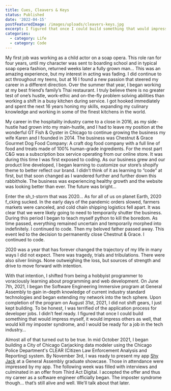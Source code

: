 ```yaml
---
title: Cues, Cleavers & Keys
status: Published
date: '2022-04-15'
postFeaturedImage: /images/uploads/cleavers-keys.jpg
excerpt: I figured that once I could build something that would impress myself, it would impress others as well, that would kill my imposter syndrome, and I would be ready for a job in the tech industry…   
categories:
  - category: Life
  - category: Code
---
```


My first job was working as a child actor on a soap opera. This role ran for four years, until my character was sent to boarding school and in typical soap opera fashion, returned weeks later a fully grown man… This was an amazing experience, but my interest in acting was fading. I did continue to act throughout my teens, but at 16 I found a new passion that steered my career in a different direction. Over the summer that year, I began working at my best friend’s family’s Thai restaurant. I truly believe there is no greater test of one’s hustle, work-ethic and on-the-fly problem solving abilities than working a shift in a busy kitchen during service. I got hooked immediately and spent the next 16 years honing my skills, expanding my culinary knowledge and working in some of the finest kitchens in the world.

My career in the hospitality industry came to a close in 2016, as my side-hustle had grown into my main-hustle, and I had to leave my position at the wonderful GT Fish & Oyster in Chicago to continue growing the business my wife Karen and I founded in 2014. The business was Chestnut & Grace Gourmet Dog Food Company: A craft dog food company with a full line of food and treats made of 100% human-grade ingredients. For the most part C&G was a subscription box service operating from our online store. It was during this time I was first exposed to coding. As our business grew and our product line developed, I began learning to customize our store’s shopify theme to better reflect our brand. I didn’t think of it as learning to “code” at first, but that soon changed as I wandered further and further down this rabbithole. The business was experiencing healthy growth and the website was looking better than ever. The future was bright…

Enter the sh_t-storm that was 2020... As for all of us on planet Earth, 2020 f_cking sucked. In the early days of the pandemic orders slowed, farmers markets were canceled, and cold chain shipping logistics fell apart. It was clear that we were likely going to need to temporarily shutter the business. During this period I began to teach myself python to kill the boredom. As time passed, everything remained uncertain and temporarily morphed into indefinitely. I continued to code. Then my beloved father passed away. This event led to the decision to permanently close Chestnut & Grace. I continued to code.

2020 was a year that has forever changed the trajectory of my life in many ways I did not expect. There was tragedy, trials and tribulations. There were also silver linings. None outweighing the loss, but sources of strength and drive to move forward with intention. 

With that intention, I shifted from being a hobbyist programmer to voraciously learning about programming and web development. On June 7th, 2021, I began the Software Engineering Immersive program at General Assembly to gain in-depth knowledge of current industry standard technologies and began extending my network into the tech sphere. Upon completion of the program on August 31st, 2021, I did not shift gears, I just kept building. To be honest, I was terrified of the application process for developer jobs. I didn’t feel ready. I figured that once I could build something that would impress myself, it would impress others as well, that would kill my imposter syndrome, and I would be ready for a job in the tech industry…  

Almost all of that turned out to be true. In mid October 2021, I began building a City of Chicago Carjacking data modeler using the Chicago Police Department's CLEAR (Citizen Law Enforcement Analysis and Reporting) system. By November 3rd, I was ready to present my app [Shy Jack](https://www.shyjack.com/) at a General Assembly graduate showcase. Those in attendance were impressed by my app. The following week was filled with interviews and culminated in an offer from Third Act Digital. I accepted the offer and thus my career as a software engineer officially began. The imposter syndrome though… that’s still alive and well. We'll talk about that later.